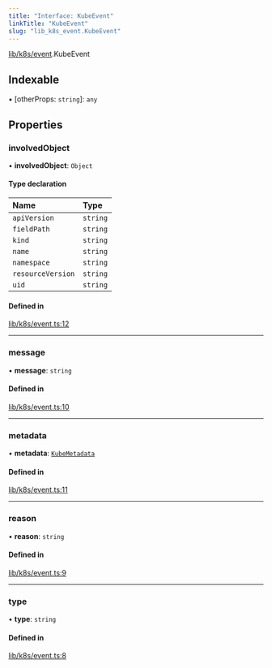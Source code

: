 ```yaml
---
title: "Interface: KubeEvent"
linkTitle: "KubeEvent"
slug: "lib_k8s_event.KubeEvent"
---
```


[lib/k8s/event](../modules/lib_k8s_event.md).KubeEvent

## Indexable

▪ [otherProps: `string`]: `any`

## Properties

### involvedObject

• **involvedObject**: `Object`

#### Type declaration

| Name | Type |
| :------ | :------ |
| `apiVersion` | `string` |
| `fieldPath` | `string` |
| `kind` | `string` |
| `name` | `string` |
| `namespace` | `string` |
| `resourceVersion` | `string` |
| `uid` | `string` |

#### Defined in

[lib/k8s/event.ts:12](https://github.com/headlamp-k8s/headlamp/blob/2ce94491/frontend/src/lib/k8s/event.ts#L12)

___

### message

• **message**: `string`

#### Defined in

[lib/k8s/event.ts:10](https://github.com/headlamp-k8s/headlamp/blob/2ce94491/frontend/src/lib/k8s/event.ts#L10)

___

### metadata

• **metadata**: [`KubeMetadata`](lib_k8s_cluster.KubeMetadata.md)

#### Defined in

[lib/k8s/event.ts:11](https://github.com/headlamp-k8s/headlamp/blob/2ce94491/frontend/src/lib/k8s/event.ts#L11)

___

### reason

• **reason**: `string`

#### Defined in

[lib/k8s/event.ts:9](https://github.com/headlamp-k8s/headlamp/blob/2ce94491/frontend/src/lib/k8s/event.ts#L9)

___

### type

• **type**: `string`

#### Defined in

[lib/k8s/event.ts:8](https://github.com/headlamp-k8s/headlamp/blob/2ce94491/frontend/src/lib/k8s/event.ts#L8)
